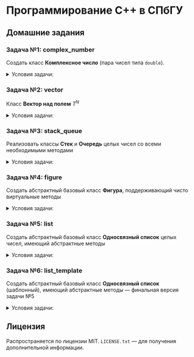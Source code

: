 # Программирование С++ в СПбГУ

## Домашние задания

### Задача №1: complex_number

Создать класс **Комплексное число** (пара чисел типа `double`).

<details>
<summary>Условия задачи:</summary>

Класс должен поддерживать:

- Конструктор по умолчанию (комплексный ноль)
- Конструктор по вещественному числу (нулевая мнимая часть)
- Конструктор по паре чисел — вещественной и мнимой части
- Арифметические операции: сложение, вычитание, умножение и деление пар комплексных чисел и пары комплексное-вещественное/вещественное-комплексное
- Операции арифметического присваивания
- Унарный плюс и минус
- Операцию сравнения на равенство (bool operator `==`) и неравенство (bool operator `!=`) пар комплексных чисел, пар комплексное и вещественное число
- Методы нахождения абсолютной величины (модуля) и комплексно-сопряженного значения
- Геттеры вещественной и мнимой части
- Потоковый ввод и вывод
    
Проследить за константной корректностью
    
Написать тесты с помощью своих тестирующих функций или с помощью сторонней библиотеки. Убедиться, что все тесты проходят. Проследить, что работают корректно (согласованно) все методы и операции для различных значений (вырожденных, невырожденных, положительных, отрицательных и т.д.):
    
- получение вещественной и мнимой части, модуля, (абсолютная величина), комплексно-сопряженного значения
- операции `+`, `-` (унарные)
- присваивание (`=`, `+=`, `-=`, `*=`, `/=`)
- бинарные арифметические (`+`, `-`, `*`, `/`) и сравнения , сравнения (`==`, `!=`) для всех пар типов аргументов
- ввода и вывода (`<<`, `>>`) с помощью `stringstream` (для тестов использовать строковые потоки для ввода)
</details>
  


  
### Задача №2: vector

Класс **Вектор над полем** $T^N$

<details>
<summary>Условия задачи:</summary>
    
$T$ — некоторый шаблонный тип (в первом приближении — `double` или `int`),  $N$ — шаблонная целочисленная константа. Обеспечить необходимыми конструкторами (конструктор по умолчанию, построение из Cи-массива), операциями (сложение, скалярное произведение, умножение на число, сравнение, арифметическое присваивание, унарный плюс и минус, ввод и вывод и др.), методами (евклидова норма), и др. STL не использовать.
</details>
  


  
### Задача №3: stack_queue

Реализовать классы **Cтек** и **Очередь** целых чисел со всеми необходимыми методами

<details>
<summary>Условия задачи:</summary>

* конструктор по умолчанию — пустого контейнера, конструктор копирования и перемещения
* деструктор
* операцию присваивания и присваивания по перемещению
* помещение элемента (Push), изъятие элемента (Pop), проверку на пустоту (IsEmpty), получение ссылки на головной элемент (GetFront)
* вывод элементов списка (в выходной поток) без его модификации
* ввод элементов в список (из входного потока) путем добавления их к списку (Push) — без очистки списка
* (не обязательно) удаление всех элементов списка (без удаления объекта - не деструктор), получение количества элементов списка и др. методы
    
Реализовать стек и очередь посредством линейного односвязного списка.
</details>
  


  
### Задача №4: figure

Создать абстрактный базовый класс **Фигура**, поддерживающий чисто виртуальные методы

<details>
<summary>Условия задачи:</summary>
    
1. "площадь" и "периметр"
2. "печать" (отправка на `ostream`) - защищенный
3. операцию присваивания из ссылки на другую фигуру
    
Реализовать перегрузку операции `<<` для фигуры.
    
Создать производные классы "окружность", "прямоугольник", "эллипс" и др. (по желанию), реализующие конструкторы по необходимым значениям параметров, определяющих фигуру, и конкретизацию необходимых абстрактных методов базового класса (операцию присваивания из абстрактной фигуры реализовать путем динамического приведения типа к конкретной фигуре)
</details>
      


  
### Задача №5: list

Создать абстрактный базовый класс **Односвязный список** целых чисел, имеющий абстрактные методы

<details>
  <summary>Условия задачи:</summary>
    
1. Push
2. Pop
3. GetFront
4. IsEmpty
5. Size
6. Print (защищенный)
7. Операцию присваивания из ссылки на "список" и внутренний тип node (защищенный), реализовать перегрузку операции вывода (`<<` — через Print) и ввода (`>>` — через Push).
    
Реализовать конкретные классы **Стек** и **Очередь**, имеющие необходимые конструкторы пустого списка, копирования, перемещения, операции присваивания и присваивания по перемещению из ссылки на себя и ссылки на другой список (копирование должно работать за O(n) и один проход списка, IsEmpty - за O(1)), реализацию необходимых абстрактных методов
</details>
    


  
### Задача №6: list_template

Создать абстрактный базовый класс **Односвязный список** (шаблонный), имеющий абстрактные методы — финальная версия задачи №5

<details>
  <summary>Условия задачи:</summary>
    
* Реализовать итераторы (обычный и константный) для классов стек и очередь, а также виртуальные методы `begin()`/`end()` и `cbegin()`/`cend()`, работающие соответственно принципам STL
* Заменить вызов `print()` в operator `<<` на использование итератора
    
Важно: базовый класс (List) должен быть абстрактным, не должен содержать реализации какого-либо контейнера. В то же время класс для узла списка (Node) и итераторы в этой задаче лучше объявить элементами базового класса.
</details>
  


  
## Лицензия

Распространяется по лицензии MIT. `LICENSE.txt` — для получения дополнительной информации.
